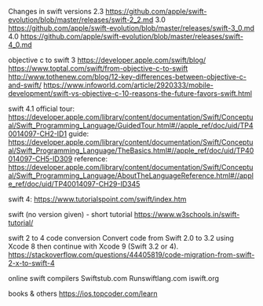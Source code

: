 
Changes in swift versions
	2.3 https://github.com/apple/swift-evolution/blob/master/releases/swift-2_2.md
	3.0 https://github.com/apple/swift-evolution/blob/master/releases/swift-3_0.md
	4.0 https://github.com/apple/swift-evolution/blob/master/releases/swift-4_0.md

objective c to swift 3
	https://developer.apple.com/swift/blog/
	https://www.toptal.com/swift/from-objective-c-to-swift
	http://www.tothenew.com/blog/12-key-differences-between-objective-c-and-swift/
	https://www.infoworld.com/article/2920333/mobile-development/swift-vs-objective-c-10-reasons-the-future-favors-swift.html

swift 4.1 official
	tour: https://developer.apple.com/library/content/documentation/Swift/Conceptual/Swift_Programming_Language/GuidedTour.html#//apple_ref/doc/uid/TP40014097-CH2-ID1
	guide: https://developer.apple.com/library/content/documentation/Swift/Conceptual/Swift_Programming_Language/TheBasics.html#//apple_ref/doc/uid/TP40014097-CH5-ID309
	reference: https://developer.apple.com/library/content/documentation/Swift/Conceptual/Swift_Programming_Language/AboutTheLanguageReference.html#//apple_ref/doc/uid/TP40014097-CH29-ID345

swift 4:
	https://www.tutorialspoint.com/swift/index.htm

swift (no version given) - short tutorial
	https://www.w3schools.in/swift-tutorial/

swift 2 to 4 code conversion
	Convert code from Swift 2.0 to 3.2 using Xcode 8
	then continue with Xcode 9 (Swift 3.2 or 4).
				https://stackoverflow.com/questions/44405819/code-migration-from-swift-2-x-to-swift-4

online swift compilers
	Swiftstub.com
	Runswiftlang.com
	iswift.org
   
books & others
	https://ios.topcoder.com/learn

